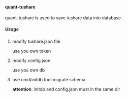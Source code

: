 #### quant-tushare

quant-tushare is used to save tushare data into database .

##### Usage

1. modify tushare.json file

    use you own token

2. modify config.json

    use you own db

3. use cmd/initdb tool migrate schema

    **attention**: initdb and config.json must in the same dir

